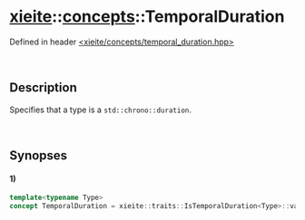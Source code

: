 # [xieite](../../xieite.md)\:\:[concepts](../../concepts.md)\:\:TemporalDuration
Defined in header [<xieite/concepts/temporal_duration.hpp>](../../../include/xieite/concepts/temporal_duration.hpp)

&nbsp;

## Description
Specifies that a type is a `std::chrono::duration`.

&nbsp;

## Synopses
#### 1)
```cpp
template<typename Type>
concept TemporalDuration = xieite::traits::IsTemporalDuration<Type>::value;
```
